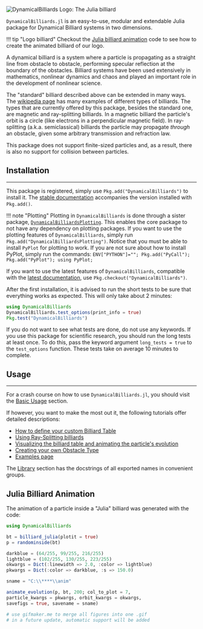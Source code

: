 ![DynamicalBilliards Logo: The Julia billiard](http://i.imgur.com/NKgzYrt.gif)

`DynamicalBilliards.jl` is an easy-to-use, modular and extendable Julia package for
Dynamical Billiard systems in two dimensions.

!!! tip "Logo billiard"
    Checkout the [Julia billiard animation](#julia-billiard-animation)
    code to see how to create the animated billiard of our logo.

A dynamical billiard is a system where a particle is propagating as a straight line from obstacle to obstacle, performing specular reflection at the boundary of the obstacles. Billiard systems have been used extensively in mathematics, nonlinear dynamics and chaos and played an important role in the development of nonlinear science.

The "standard" billiard described above can be extended in many ways. The [wikipedia page](https://en.wikipedia.org/wiki/Dynamical_billiards) has many examples of different types of billiards. The types that are currently offered by this package, besides the standard one, are magnetic and ray-splitting billiards. In a magnetic billiard the particle's orbit is a circle (like electrons in a perpendicular magnetic field). In ray-splitting (a.k.a. semiclassical) billiards the particle may propagate *through* an obstacle, given some arbitrary transmission and refraction law.

This package does not support finite-sized particles and, as a result, there is
also no support for collision between particles.

## Installation

---

This package is registered, simply use `Pkg.add("DynamicalBilliards")` to install it.
The [stable documentation](https://datseris.github.io/DynamicalBilliards.jl/stable/) accompanies the version installed with `Pkg.add()`.

!!! note "Plotting"
    Plotting in `DynamicalBilliards` is done through a sister package, [`DynamicalBilliardsPlotting`](https://github.com/Datseris/DynamicalBilliardsPlotting.jl). This enables the core package to not have any dependency on plotting packages. If you want to use the plotting features of `DynamicalBilliards`, simply run `Pkg.add("DynamicalBilliardsPlotting")`. Notice that you must be able to install `PyPlot` for plotting to work. If you are not sure about how to install PyPlot,
    simply run the commands:
    `ENV["PYTHON"]=""; Pkg.add("PyCall"); Pkg.add("PyPlot"); using PyPlot;`

If you want to use the
latest features of `DynamicalBilliards`, compatible with the [latest documentation](https://datseris.github.io/DynamicalBilliards.jl/latest/), use `Pkg.checkout("DynamicalBilliards")`.

After the first installation, it is advised to run the short tests to be sure that
everything works as expected. This will only take about 2 minutes:
```julia
using DynamicalBilliards
DynamicalBilliards.test_options(print_info = true)
Pkg.test("DynamicalBilliards")
```
If you do not want to see what tests are done, do not use any keywords.
If you use this package for scientific research, you should run the long tests at least once.
To do this, pass the keyword argument `long_tests = true` to the `test_options` function.
These tests take on average 10 minutes to complete.

## Usage

---

For a crash course on how to use `DynamicalBilliards.jl`, you should visit the [Basic Usage](/basic/basic_usage) section.

If however, you want to make the most out it, the following tutorials offer detailed descriptions:
- [How to define your custom Billiard Table](/tutorials/billiard_table)
- [Using Ray-Splitting billiards](/tutorials/ray-splitting)
- [Visualizing the billiard table and animating the particle's evolution](/tutorials/visualizing)
- [Creating your own Obstacle Type](/tutorials/own_obstacle)
- [Examples page](/tutorials/examples)

The [Library](/basic/library) section has the docstrings of all exported names in convenient groups.

## Julia Billiard Animation
The animation of a particle inside a "Julia" billiard was generated with the code:
```julia
using DynamicalBilliards

bt = billiard_julia(plotit = true)
p = randominside(bt)

darkblue = (64/255, 99/255, 216/255)
lightblue = (102/255, 130/255, 223/255)
okwargs = Dict(:linewidth => 2.0, :color => lightblue)
pkwargs = Dict(:color => darkblue, :s => 150.0)

sname = "C:\\****\\anim"

animate_evolution(p, bt, 200; col_to_plot = 7,
particle_kwargs = pkwargs, orbit_kwargs = okwargs,
savefigs = true, savename = sname)

# use gifmaker.me to merge all figures into one .gif
# in a future update, automatic support will be added
```
